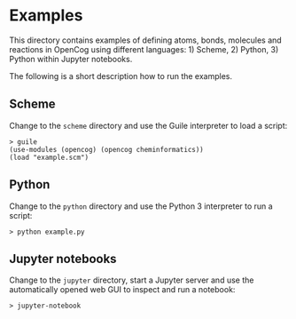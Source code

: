 # Examples

This directory contains examples of defining atoms, bonds, molecules and reactions in
OpenCog using different languages: 1) Scheme, 2) Python, 3) Python within Jupyter notebooks.

The following is a short description how to run the examples.

## Scheme

Change to the `scheme` directory and use the Guile interpreter to load a script:

```
> guile
(use-modules (opencog) (opencog cheminformatics))
(load "example.scm")
```

## Python

Change to the `python` directory and use the Python 3 interpreter to run a script:

```
> python example.py
```

## Jupyter notebooks

Change to the `jupyter` directory, start a Jupyter server and use the automatically opened web GUI to inspect and run a notebook:

```
> jupyter-notebook
```

